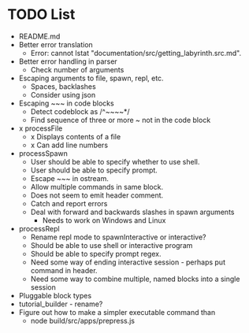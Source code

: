 # TODO List

* README.md
* Better error translation
  * Error: cannot lstat "documentation/src/getting_labyrinth.src.md".
* Better error handling in parser
  * Check number of arguments
* Escaping arguments to file, spawn, repl, etc.
  * Spaces, backlashes
  * Consider using json
* Escaping ~~~ in code blocks
  * Detect codeblock as /^~~~~*/
  * Find sequence of three or more ~ not in the code block
* x processFile
  * x Displays contents of a file
  * x Can add line numbers
* processSpawn
  * User should be able to specify whether to use shell.
  * User should be able to specify prompt.
  * Escape ~~~ in ostream.
  * Allow multiple commands in same block.
  * Does not seem to emit header comment.
  * Catch and report errors
  * Deal with forward and backwards slashes in spawn arguments
    * Needs to work on Windows and Linux
* processRepl
  * Rename repl mode to spawnInteractive or interactive?
  * Should be able to use shell or interactive program
  * Should be able to specify prompt regex.
  * Need some way of ending interactive session - perhaps put command in header.
  * Need some way to combine multiple, named blocks into a single session
* Pluggable block types
* tutorial_builder - rename?
* Figure out how to make a simpler executable command than
  * node build/src/apps/prepress.js

